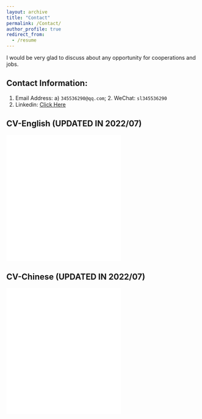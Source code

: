 ```yaml
---
layout: archive
title: "Contact"
permalink: /Contact/
author_profile: true
redirect_from:
  - /resume
---
```

I would be very glad to discuss about any opportunity for cooperations and jobs.
## Contact Information:
1. Email Address:  a) `345536290@qq.com`; 2. WeChat: `sl345536290` 
4. Linkedin: <a href="https://www.linkedin.com/in/li-song-a388821a0/ ">Click Here</a>

## CV-English (UPDATED IN 2022/07)

<embed src="../files/Li-SONG-CV- uncc202205.pdf" type="application/pdf" height="330px"/>

## CV-Chinese (UPDATED IN 2022/07)
<embed src="../files/lisong-CN-2022-10.pdf" type="application/pdf" height="330px"/>

<!--
<table style="width:100%">
    <thead>
		<tr>
			<th width="100%">CV</th>

		</tr>
    </thead>
	<tbody>
<tr id="cui2020traffic" class="entry">
[<a href="javascript:toggleInfo('CV-English','cv')">CV English</a>]
 </tr>
 <tr id="CV-English" class="cv noshow">
         <div align="justify"> </div>
        </tr>
	</tbody>
</table>
-->

